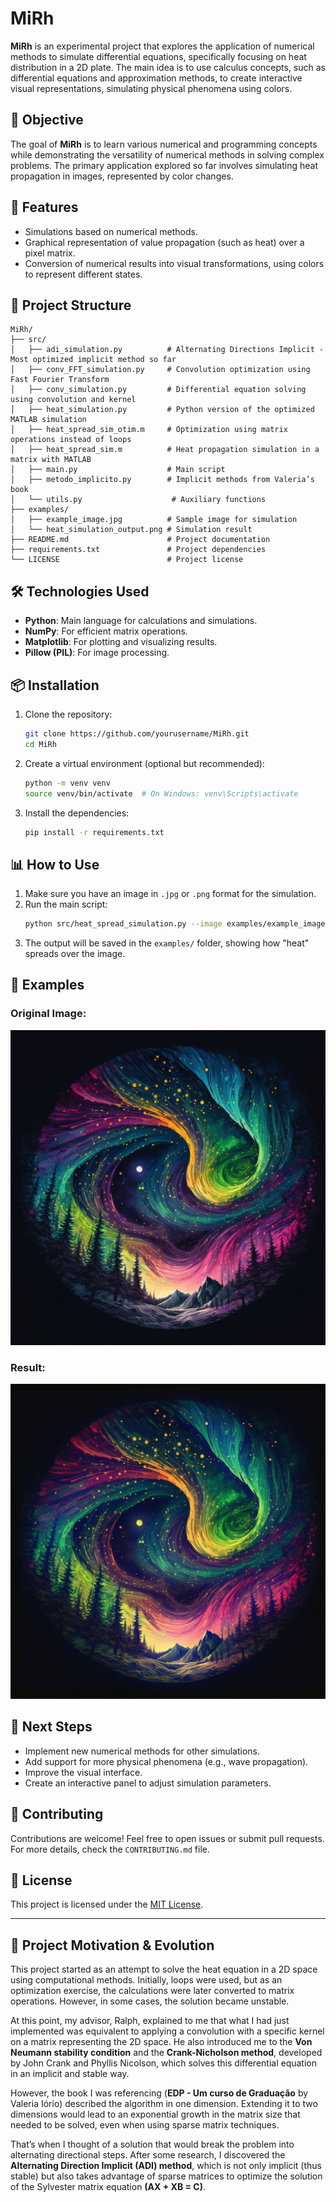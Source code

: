 # MiRh

**MiRh** is an experimental project that explores the application of numerical methods to simulate differential equations, specifically focusing on heat distribution in a 2D plate. The main idea is to use calculus concepts, such as differential equations and approximation methods, to create interactive visual representations, simulating physical phenomena using colors.

## 🧮 Objective

The goal of **MiRh** is to learn various numerical and programming concepts while demonstrating the versatility of numerical methods in solving complex problems. The primary application explored so far involves simulating heat propagation in images, represented by color changes.

## 🚀 Features

- Simulations based on numerical methods.
- Graphical representation of value propagation (such as heat) over a pixel matrix.
- Conversion of numerical results into visual transformations, using colors to represent different states.

## 📂 Project Structure

```plaintext
MiRh/
├── src/         
│   ├── adi_simulation.py          # Alternating Directions Implicit - Most optimized implicit method so far
│   ├── conv_FFT_simulation.py     # Convolution optimization using Fast Fourier Transform
│   ├── conv_simulation.py         # Differential equation solving using convolution and kernel
│   ├── heat_simulation.py         # Python version of the optimized MATLAB simulation
│   ├── heat_spread_sim_otim.m     # Optimization using matrix operations instead of loops
│   ├── heat_spread_sim.m          # Heat propagation simulation in a matrix with MATLAB
│   ├── main.py                    # Main script
│   ├── metodo_implicito.py        # Implicit methods from Valeria’s book
│   └── utils.py                    # Auxiliary functions
├── examples/
│   ├── example_image.jpg          # Sample image for simulation
│   └── heat_simulation_output.png # Simulation result
├── README.md                      # Project documentation
├── requirements.txt               # Project dependencies
└── LICENSE                        # Project license
```

## 🛠️ Technologies Used

- **Python**: Main language for calculations and simulations.
- **NumPy**: For efficient matrix operations.
- **Matplotlib**: For plotting and visualizing results.
- **Pillow (PIL)**: For image processing.

## 📦 Installation

1. Clone the repository:
   ```bash
   git clone https://github.com/yourusername/MiRh.git
   cd MiRh
   ```

2. Create a virtual environment (optional but recommended):
   ```bash
   python -m venv venv
   source venv/bin/activate  # On Windows: venv\Scripts\activate
   ```

3. Install the dependencies:
   ```bash
   pip install -r requirements.txt
   ```

## 📊 How to Use

1. Make sure you have an image in `.jpg` or `.png` format for the simulation.
2. Run the main script:
   ```bash
   python src/heat_spread_simulation.py --image examples/example_image.jpg
   ```
3. The output will be saved in the `examples/` folder, showing how "heat" spreads over the image.

## 🌟 Examples

### Original Image:
![Original Image](examples/example_image.png)

### Result:
![Result](examples/heat_simulation_output.png)

## 🧠 Next Steps

- Implement new numerical methods for other simulations.
- Add support for more physical phenomena (e.g., wave propagation).
- Improve the visual interface.
- Create an interactive panel to adjust simulation parameters.

## 🤝 Contributing

Contributions are welcome! Feel free to open issues or submit pull requests. For more details, check the `CONTRIBUTING.md` file.

## 📜 License

This project is licensed under the [MIT License](LICENSE).

---

## 📖 Project Motivation & Evolution

This project started as an attempt to solve the heat equation in a 2D space using computational methods. Initially, loops were used, but as an optimization exercise, the calculations were later converted to matrix operations. However, in some cases, the solution became unstable.

At this point, my advisor, Ralph, explained to me that what I had just implemented was equivalent to applying a convolution with a specific kernel on a matrix representing the 2D space. He also introduced me to the **Von Neumann stability condition** and the **Crank-Nicholson method**, developed by John Crank and Phyllis Nicolson, which solves this differential equation in an implicit and stable way.

However, the book I was referencing (**EDP - Um curso de Graduação** by Valeria Iório) described the algorithm in one dimension. Extending it to two dimensions would lead to an exponential growth in the matrix size that needed to be solved, even when using sparse matrix techniques.

That’s when I thought of a solution that would break the problem into alternating directional steps. After some research, I discovered the **Alternating Direction Implicit (ADI) method**, which is not only implicit (thus stable) but also takes advantage of sparse matrices to optimize the solution of the Sylvester matrix equation **(AX + XB = C)**.
```
